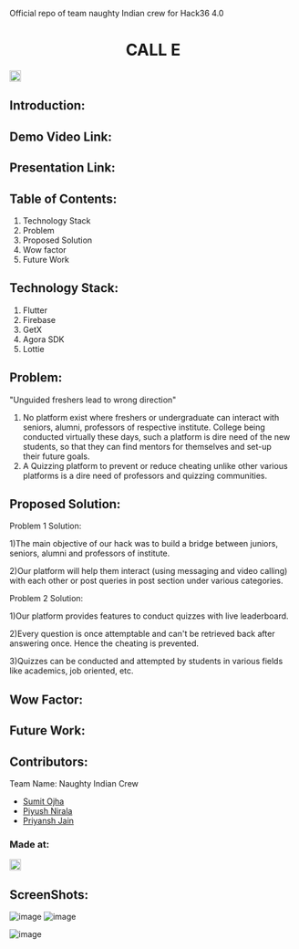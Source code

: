 
<h> Official repo of team naughty Indian crew for Hack36 4.0 </h>

<h1 align="center">CALL E</h1>
<p align="center">
</p>

<a href="https://hack36.com"> <img src="http://bit.ly/BuiltAtHack36" height=20px> </a>


## Introduction:

## Demo Video Link:

## Presentation Link:
  
## Table of Contents:
1) Technology Stack
2) Problem
3) Proposed Solution
4) Wow factor
5) Future Work


## Technology Stack:
 
  1) Flutter
  2) Firebase
  3) GetX
  4) Agora SDK
  5) Lottie


## Problem:

   "Unguided freshers lead to wrong direction"
   1) No platform exist where freshers or undergraduate can interact with seniors, alumni, professors of respective institute. College being conducted virtually these days, such       a platform is dire need of the new students, so that they can find mentors for themselves and set-up their future goals. 
   2) A Quizzing platform to prevent or reduce cheating unlike other various platforms is a dire need of professors and quizzing communities.


## Proposed Solution:


   Problem 1 Solution: 
   
   1)The main objective of our hack was to build a bridge between juniors, seniors, alumni and professors of institute.
   
   2)Our platform will help them interact (using messaging and video calling) with each other or post queries in post section under various categories.
   
   
   Problem 2 Solution: 
   
   1)Our platform provides features to conduct quizzes with live leaderboard.
   
   2)Every question is once attemptable and can't be retrieved back after answering once. Hence the cheating is prevented.
   
   3)Quizzes can be conducted and attempted by students in various fields like academics, job oriented, etc. 


## Wow Factor:




## Future Work:

## Contributors:

Team Name: Naughty Indian Crew

* [Sumit Ojha](https://github.com/sumitsojha88)
* [Piyush Nirala](https://github.com/piyushn28)
* [Priyansh Jain](https://github.com/ErR0rpj)



### Made at:
<a href="https://hack36.com"> <img src="http://bit.ly/BuiltAtHack36" height=20px> </a>



## ScreenShots:

![image](https://user-images.githubusercontent.com/54531841/114287887-7ab76080-9a88-11eb-91ce-550fd8e304aa.png) ![image](https://user-images.githubusercontent.com/54531841/114287892-82770500-9a88-11eb-843f-33e0064ce7ea.png)

![image](https://user-images.githubusercontent.com/54531841/114287898-8acf4000-9a88-11eb-8f6a-593afe142206.png)

